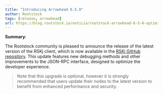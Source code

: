 ```yaml
---
title: "Introducing Arrowhead 6.5.0"
author: Rootstock
tags: [release, arrowhead]
url: https://blog.rootstock.io/noticia/rootstock-arrowhead-6-5-0-optimizing-developer-experience/
---
```


**Summary**: 

The Rootstock community is pleased to announce the release of the latest version of the RSKj client, which is now available in the [RSKj GitHub repository](https://github.com/rsksmart/rskj/releases/tag/ARROWHEAD-6.5.0). This update features new debugging methods and other improvements to the JSON-RPC interface, designed to optimize the developer experience.

> Note that this upgrade is optional, however it is strongly recommended that users update their nodes to the latest version to benefit from enhanced performance and security.
